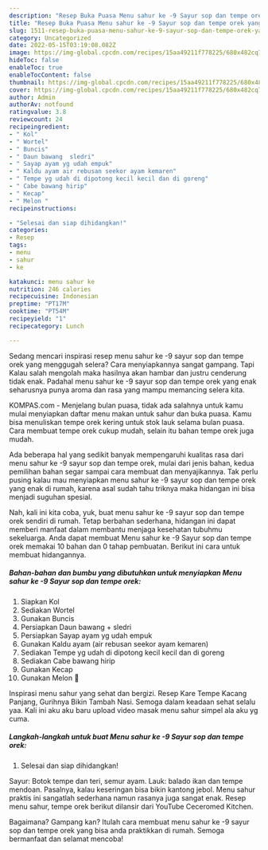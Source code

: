 ```yaml
---
description: "Resep Buka Puasa Menu sahur ke -9 Sayur sop dan tempe orek yang Lezat Sekali"
title: "Resep Buka Puasa Menu sahur ke -9 Sayur sop dan tempe orek yang Lezat Sekali"
slug: 1511-resep-buka-puasa-menu-sahur-ke-9-sayur-sop-dan-tempe-orek-yang-lezat-sekali
category: Uncategorized
date: 2022-05-15T03:19:08.082Z
image: https://img-global.cpcdn.com/recipes/15aa49211f778225/680x482cq70/menu-sahur-ke-9-sayur-sop-dan-tempe-orek-foto-resep-utama.jpg
hideToc: false
enableToc: true
enableTocContent: false
thumbnail: https://img-global.cpcdn.com/recipes/15aa49211f778225/680x482cq70/menu-sahur-ke-9-sayur-sop-dan-tempe-orek-foto-resep-utama.jpg
cover: https://img-global.cpcdn.com/recipes/15aa49211f778225/680x482cq70/menu-sahur-ke-9-sayur-sop-dan-tempe-orek-foto-resep-utama.jpg
author: Admin
authorAv: notfound
ratingvalue: 3.8
reviewcount: 24
recipeingredient:
- " Kol"
- " Wortel"
- " Buncis"
- " Daun bawang  sledri"
- " Sayap ayam yg udah empuk"
- " Kaldu ayam air rebusan seekor ayam kemaren"
- " Tempe yg udah di dipotong kecil kecil dan di goreng"
- " Cabe bawang hirip"
- " Kecap"
- " Melon "
recipeinstructions:

- "Selesai dan siap dihidangkan!"
categories:
- Resep
tags:
- menu
- sahur
- ke

katakunci: menu sahur ke 
nutrition: 246 calories
recipecuisine: Indonesian
preptime: "PT17M"
cooktime: "PT54M"
recipeyield: "1"
recipecategory: Lunch

---
```



Sedang mencari inspirasi resep menu sahur ke -9 sayur sop dan tempe orek yang menggugah selera? Cara menyiapkannya sangat gampang. Tapi Kalau salah mengolah maka hasilnya akan hambar dan justru cenderung tidak enak. Padahal menu sahur ke -9 sayur sop dan tempe orek yang enak seharusnya punya aroma dan rasa yang mampu memancing selera kita.


KOMPAS.com - Menjelang bulan puasa, tidak ada salahnya untuk kamu mulai menyiapkan daftar menu makan untuk sahur dan buka puasa. Kamu bisa menuliskan tempe orek kering untuk stok lauk selama bulan puasa. Cara membuat tempe orek cukup mudah, selain itu bahan tempe orek juga mudah.

Ada beberapa hal yang sedikit banyak mempengaruhi kualitas rasa dari menu sahur ke -9 sayur sop dan tempe orek, mulai dari jenis bahan, kedua pemilihan bahan segar sampai cara membuat dan menyajikannya. Tak perlu pusing kalau mau menyiapkan menu sahur ke -9 sayur sop dan tempe orek yang enak di rumah, karena asal sudah tahu triknya maka hidangan ini bisa menjadi suguhan spesial.


Nah, kali ini kita coba, yuk, buat menu sahur ke -9 sayur sop dan tempe orek sendiri di rumah. Tetap berbahan sederhana, hidangan ini dapat memberi manfaat dalam membantu menjaga kesehatan tubuhmu sekeluarga. Anda dapat membuat Menu sahur ke -9 Sayur sop dan tempe orek memakai 10 bahan dan 0 tahap pembuatan. Berikut ini cara untuk membuat hidangannya.

<!--inarticleads1-->

##### Bahan-bahan dan bumbu yang dibutuhkan untuk menyiapkan Menu sahur ke -9 Sayur sop dan tempe orek:

1. Siapkan  Kol
1. Sediakan  Wortel
1. Gunakan  Buncis
1. Persiapkan  Daun bawang + sledri
1. Persiapkan  Sayap ayam yg udah empuk
1. Gunakan  Kaldu ayam (air rebusan seekor ayam kemaren)
1. Sediakan  Tempe yg udah di dipotong kecil kecil dan di goreng
1. Sediakan  Cabe bawang hirip
1. Gunakan  Kecap
1. Gunakan  Melon 🍈


Inspirasi menu sahur yang sehat dan bergizi. Resep Kare Tempe Kacang Panjang, Gurihnya Bikin Tambah Nasi. Semoga dalam keadaan sehat selalu yaa. Kali ini aku aku baru upload video masak menu sahur simpel ala aku yg cuma. 

<!--inarticleads2-->

##### Langkah-langkah untuk buat Menu sahur ke -9 Sayur sop dan tempe orek:


1. Selesai dan siap dihidangkan!

Sayur: Botok tempe dan teri, semur ayam. Lauk: balado ikan dan tempe mendoan. Pasalnya, kalau keseringan bisa bikin kantong jebol. Menu sahur praktis ini sangatlah sederhana namun rasanya juga sangat enak. Resep menu sahur, tempe orek berikut dilansir dari YouTube Ceceromed Kitchen. 

Bagaimana? Gampang kan? Itulah cara membuat menu sahur ke -9 sayur sop dan tempe orek yang bisa anda praktikkan di rumah. Semoga bermanfaat dan selamat mencoba!
